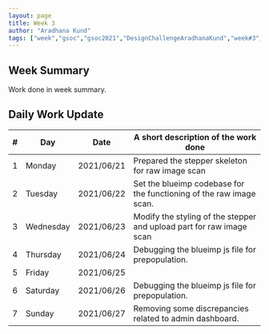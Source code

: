 ```yaml
---
layout: page
title: Week 3
author: "Aradhana Kund"
tags: ["week","gsoc","gsoc2021","DesignChallengeAradhanaKund","week#3","eval#1"]
---
```


## Week Summary

 
Work done in week summary.

## Daily Work Update

|\#|Day|Date|A short description of the work done|  
|---	|---	|---	|---	|  
|1   	| Monday 	|   2021/06/21	| Prepared the stepper skeleton for raw image scan |  
|2   	| Tuesday  	|   2021/06/22	| Set the blueimp codebase for the functioning of the raw image scan.	|  
|3   	| Wednesday  	|  2021/06/23 	| Modify the styling of the stepper and upload part for raw image scan |  
|4   	| Thursday  	|   2021/06/24	| Debugging the blueimp js file for prepopulation. |  
|5   	| Friday  	|   2021/06/25	|  |  
|6   	| Saturday  	|   2021/06/26	| Debugging the blueimp js file for prepopulation.	|  
|7   	| Sunday  	|   2021/06/27	| Removing some discrepancies related to admin dashboard. |  
